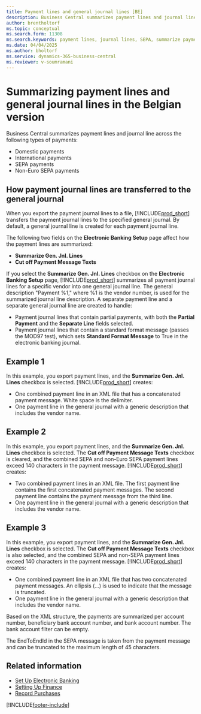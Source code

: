 ```yaml
---
title: Payment lines and general journal lines [BE]
description: Business Central summarizes payment lines and journal lines across domestic, international, SEPA, and non-Euro payments.
author: brentholtorf
ms.topic: conceptual
ms.search.form: 11308
ms.search.keywords: payment lines, journal lines, SEPA, summarize payment lines, summarize journal lines, Belgian version
ms.date: 04/04/2025
ms.author: bholtorf
ms.service: dynamics-365-business-central
ms.reviewer: v-soumramani
---
```


# Summarizing payment lines and general journal lines in the Belgian version

Business Central summarizes payment lines and journal line across the following types of payments:  

- Domestic payments  
- International payments  
- SEPA payments  
- Non-Euro SEPA payments  

## How payment journal lines are transferred to the general journal

When you export the payment journal lines to a file, [!INCLUDE[prod_short](../../includes/prod_short.md)] transfers the payment journal lines to the specified general journal. By default, a general journal line is created for each payment journal line.  

The following two fields on the **Electronic Banking Setup** page affect how the payment lines are summarized:  

- **Summarize Gen. Jnl. Lines**  
- **Cut off Payment Message Texts**  

If you select the **Summarize Gen. Jnl. Lines** checkbox on the **Electronic Banking Setup** page, [!INCLUDE[prod_short](../../includes/prod_short.md)] summarizes all payment journal lines for a specific vendor into one general journal line. The general description "Payment %1," where %1 is the vendor number, is used for the summarized journal line description. A separate payment line and a separate general journal line are created to handle:  

- Payment journal lines that contain partial payments, with both the **Partial Payment** and the **Separate Line** fields selected.  
- Payment journal lines that contain a standard format message (passes the MOD97 test), which sets **Standard Format Message** to True in the electronic banking journal.

## Example 1

In this example, you export payment lines, and the **Summarize Gen. Jnl. Lines** checkbox is selected. [!INCLUDE[prod_short](../../includes/prod_short.md)] creates:  

- One combined payment line in an XML file that has a concatenated payment message. White space is the delimiter.  
- One payment line in the general journal with a generic description that includes the vendor name.  

## Example 2

In this example, you export payment lines, and the **Summarize Gen. Jnl. Lines** checkbox is selected. The **Cut off Payment Message Texts** checkbox is cleared, and the combined SEPA and non-Euro SEPA payment lines exceed 140 characters in the payment message. [!INCLUDE[prod_short](../../includes/prod_short.md)] creates:  

- Two combined payment lines in an XML file. The first payment line contains the first concatenated payment messages. The second payment line contains the payment message from the third line.  
- One payment line in the general journal with a generic description that includes the vendor name.  

## Example 3

In this example, you export payment lines, and the **Summarize Gen. Jnl. Lines** checkbox is selected. The **Cut off Payment Message Texts** checkbox is also selected, and the combined SEPA and non-SEPA payment lines exceed 140 characters in the payment message. [!INCLUDE[prod_short](../../includes/prod_short.md)] creates:  

- One combined payment line in an XML file that has two concatenated payment messages. An ellipsis (…) is used to indicate that the message is truncated.  
- One payment line in the general journal with a generic description that includes the vendor name.  

Based on the XML structure, the payments are summarized per account number, beneficiary bank account number, and bank account number. The bank account filter can be empty.  

The EndToEndId in the SEPA message is taken from the payment message and can be truncated to the maximum length of 45 characters.  

## Related information

- [Set Up Electronic Banking](how-to-set-up-electronic-banking.md)   
- [Setting Up Finance](../../finance-setup-finance.md)  
- [Record Purchases](../../purchasing-how-record-purchases.md)

[!INCLUDE[footer-include](../../includes/footer-banner.md)]
